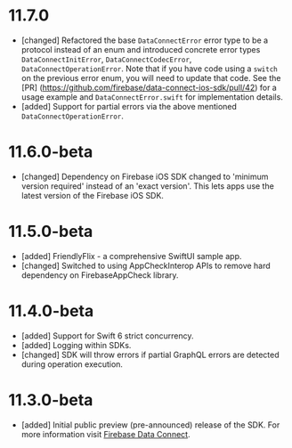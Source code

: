 # 11.7.0
- [changed] Refactored the base `DataConnectError` error type to be a protocol instead of an enum and introduced concrete error types `DataConnectInitError`, `DataConnectCodecError`, `DataConnectOperationError`. Note that if you have code using a `switch` on the previous error enum, you will need to update that code. See the [PR] (https://github.com/firebase/data-connect-ios-sdk/pull/42) for a usage example and `DataConnectError.swift` for implementation details.  
- [added] Support for partial errors via the above mentioned `DataConnectOperationError`. 

# 11.6.0-beta
- [changed] Dependency on Firebase iOS SDK changed to 'minimum version required' instead of an 'exact version'. This lets apps use the latest version of the Firebase iOS SDK.

# 11.5.0-beta
- [added] FriendlyFlix - a comprehensive SwiftUI sample app.
- [changed] Switched to using AppCheckInterop APIs to remove hard dependency on FirebaseAppCheck library.

# 11.4.0-beta
- [added] Support for Swift 6 strict concurrency.
- [added] Logging within SDKs.
- [changed] SDK will throw errors if partial GraphQL errors are detected during operation execution.

# 11.3.0-beta
- [added] Initial public preview (pre-announced) release of the SDK. For more information visit
  [Firebase Data Connect](https://firebase.google.com/products/data-connect).
